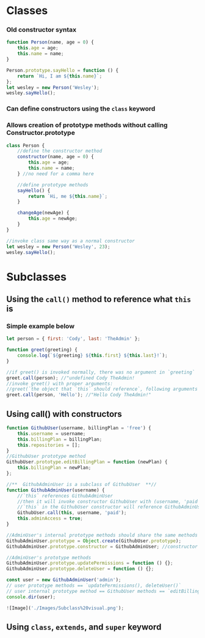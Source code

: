 # Classes

### Old constructor syntax

```javascript
function Person(name, age = 0) {
	this.age = age;
	this.name = name;
}

Person.prototype.sayHello = function () {
	return `Hi, I am ${this.name}`;
};
let wesley = new Person('Wesley');
wesley.sayHello();
```

### Can define constructors using the `class` keyword

### Allows creation of prototype methods without calling Constructor.prototype

```javascript
class Person {
	//define the constructor method
	constructor(name, age = 0) {
		this.age = age;
		this.name = name;
	} //no need for a comma here

	//define prototype methods
	sayHello() {
		return `Hi, me ${this.name}`;
	}

	changeAge(newAge) {
		this.age = newAge;
	}
}

//invoke class same way as a normal constructor
let wesley = new Person('Wesley', 23);
wesley.sayHello();
```

# Subclasses

## Using the `call()` method to reference what `this` is

### Simple example below

```javascript
let person = { first: 'Cody', last: 'TheAdmin' };

function greet(greeting) {
	console.log(`${greeting} ${this.first} ${this.last}!`);
}

//if greet() is invoked normally, there was no argument in `greeting`
greet.call(person); //"undefined Cody TheAdmin!
//invoke greet() with proper arguments:
//greet(`the object that `this` should reference`, following arguments defined in the function)
greet.call(person, 'Hello'); //"Hello Cody TheAdmin!"
```

## Using call() with constructors

```javascript
function GithubUser(username, billingPlan = 'free') {
	this.username = username;
	this.billingPlan = billingPlan;
	this.repositories = [];
}
//GithubUser prototype method
GithubUser.prototype.editBillingPlan = function (newPlan) {
	this.billingPlan = newPlan;
};

//**  GithubAdminUser is a subclass of GithubUser  **//
function GithubAdminUser(username) {
	//`this` references GithubAdminUser
	//then it will invoke constructor GithubUser with (username, 'paid') args
	//`this` in the GithubUser constructor will reference GithubAdminUser
	GithubUser.call(this, username, 'paid');
	this.adminAccess = true;
}

//AdminUser's internal prototype methods should share the same methods as GithubUser
GithubAdminUser.prototype = Object.create(GithubUser.prototype);
GithubAdminUser.prototype.constructor = GithubAdminUser; //constructor

//AdminUser's prototype methods
GithubAdminUser.prototype.updatePermissions = function () {};
GithubAdminUser.prototype.deleteUser = function () {};

const user = new GithubAdminUser('admin');
// user prototype methods == `updatePermissions(), deleteUser()`
// user internal prototype method == GithubUser methods == `editBillingPlan()`
console.dir(user);

![Image]('./Images/Subclass%20visual.png');
```

## Using `class`, `extends`, and `super` keyword
